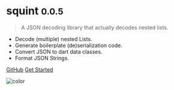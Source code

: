 <!-- _coverpage.md -->

[//]: # (![logo]&#40;json_logo.png&#41;)

# squint <small>0.0.5</small>

> A JSON decoding library that actually decodes nested lists.

- Decode (multiple) nested Lists.
- Generate boilerplate (de)serialization code.
- Convert JSON to dart data classes.
- Format JSON Strings.

[GitHub](https://github.com/buijs-dev/squint)
[Get Started](quickstart.md)

![color](#154c79)
